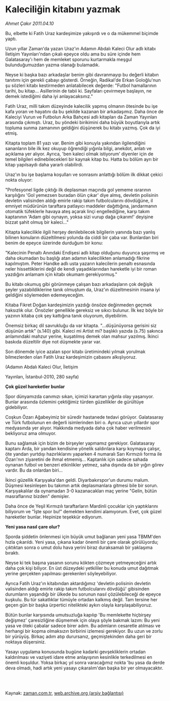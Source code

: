# Kaleciliğin kitabını yazmak

*Ahmet Çakır 2011.04.10*

<td class="columnist-detail">
<p>Bu, elbette ki Fatih Uraz kardeşimize yakışırdı ve o da mükemmel biçimde yaptı.</p>
<p>
<div id="haberMetinDiv">
<p>Uzun yıllar Zaman'da yazan Uraz'ın Adamın Abdalı Kaleci Olur adlı kitabı İletişim Yayınları'ndan çıkalı epeyce oldu ama bu süre içinde hem Galatasaray'ı hem de memleket sporunu kurtarmakla meşgul bulunduğumuzdan yazma olanağı bulamadık.
<p>Neyse ki başka bazı arkadaşlar benim gibi davranmayıp bu değerli kitabın tanıtımı için gerekli çabayı gösterdi. Örneğin, Radikal'de Erkan Goloğlu'nun şu sözleri kitabı kestirmeden anlatabilecek değerde: "Futbol hamallarının tarihi, bu kitap... Asillerinin de tabii ki. Sayfaları çevirmeye başlayın, ne demek istediğimi daha iyi anlayacaksınız."
<p>Fatih Uraz, milli takım düzeyinde kalecilik yapmış olmanın ötesinde bu işe kafa yoran ve hayatını da bu şekilde kazanan bir arkadaşımız. Daha önce de Kaleciyi Vurun ve Futbolun Arka Bahçesi adlı kitapları da Zaman Yayınları arasında çıkmıştı. Uraz, bu yöndeki birikimini daha büyük boyutlarıyla artık topluma sunma zamanının geldiğini düşünerek bu kitabı yazmış. Çok da iyi etmiş.
<p>Kitapta toplam 81 yazı var. Benim gibi konuyla yakından ilgilendiğini sananların bile ilk kez okuyup öğrendiği yığınla bilgi, anekdot, anlatı ve açıklama yer alıyor. Ayrıca, 'ben kaleci olmak istiyorum' diyenler için de temel bilgileri edinebilecekleri bir kaynak kitap bu. Hatta bu bölüm ayrı bir kitap yapılsaydı daha yararlı olabilirdi.
<p>Uraz'ın bu işe başlama koşulları ve sonrasını anlattığı bölüm ilk dikkat çekici nokta oluyor:
<p>"Profesyonel ligde çıktığı ilk deplasman maçında gol yememe ısrarının karşılığını 'Gol yemezsen buradan ölün çıkar' diye almış, devletin polisinin devletin valisinden aldığı emirle rakip takım futbolcularını dövdüğüne, il emniyet müdürünün taraftara patlayıcı maddeler dağıttığına, jandarmanın otomatik tüfeklerle havaya ateş açarak linçi engellediğine, karşı takım kaptanının 'Adam gibi oynayın, yoksa sizi vurup dağa çıkarım!' deyişine bizzat şahit olmuş bir kaleci..."
<p>Kitapta kalecilikle ilgili herşey denilebilecek bilgilerin yanında bazı yanlış bilinen konuların düzeltilmesi yolunda da ciddi bir çaba var. Bunlardan biri benim de epeyce üzerinde durduğum bir konu:
<p>"Kalecinin Penaltı Anındaki Endişesi adlı kitap olduğunu duyunca şaşırmış ve daha okumadan bu başlığı atan adamın kalecilikten anlamadığı fikrine kapılmıştım. Peter Handke adlı usta yazarın kalecilerin penaltı esnasında neler hissettiklerini değil de kendi yaşadıklarından hareketle iyi bir roman yazdığını anlamam için kitabı okumam gerekiyormuş."
<p>Bu kitabı okumuş gibi görünmeye çalışan bazı arkadaşların çok değişik şeyler yazabildiklerine tanık olmuştum da, Uraz'ın düzeltmesinin insana iyi geldiğini söylemeden edemeyeceğim.
<p>Kitaba Fikret Doğan kardeşimizin yazdığı önsöze değinmeden geçmek haksızlık olur. Önsözler genellikle gereksiz ve sıkıcı bulunur. İlk kez böyle bir yazının kitaba çok şey kattığına tanık oluyorum, diyebilirim.
<p>Önemsiz birkaç dil savrukluğu da var kitapta. "...düşünüyorsa gerisini siz düşünün artık" (s.140) gibi. Kaleci mi Artist mi? başlıklı yazıda (s.75) sakınca anlamındaki mahzur yerine, kuşatılmış demek olan mahsur yazılmış. İkinci baskıda düzeltilir diye not düşmekte yarar var.
<p>Son dönemde iyice azalan spor kitabı üretimindeki yılmak yorulmak bilmezlerden olan Fatih Uraz kardeşimizin çabasını alkışlıyoruz.
<p>(Adamın Abdalı Kaleci Olur, İletişim 
<p>Yayınları, İstanbul-2010, 280 sayfa)
<p><b>Çok güzel hareketler bunlar </b>
<p>Spor dünyamızda canımızı sıkan, içimizi karartan yığınla olay yaşanıyor. Bunlar arasında özlemini çektiğimiz türden güzellikler de gürültüye gidebiliyor.
<p>Coşkun Özarı Ağabeyimiz bir süredir hastanede tedavi görüyor. Galatasaray ve Türk futbolunun en değerli isimlerinden biri o. Ayrıca uzun yıllardır spor medyasında yer alıyor. Hakkında medyada daha çok haber verilmesini bekliyoruz ama olmuyor.
<p>Bunu sağlamak için bizim de birşeyler yapmamız gerekiyor. Galatasaray kaptanı Arda, bir yandan kendisine yönelik saldırılara karşı koymaya çalışır, öte yandan yurtdışı hazırlıklarını yaparken 4 numaralı Sarı Kırmızılı forma ile Özarı'nın ziyaretini de ihmal etmemiş... Kaptanlık için sadece sahada oynanan futbol ve benzeri etkinlikler yetmez, saha dışında da bir yığın görev vardır. Bu da onlardan biri...
<p>İkinci güzellik Karşıyaka'dan geldi. Diyarbakırspor'un durumu malum. Düşmesi kesinleşen bu takımın artık deplasmanlara gitmesi bile bir sorun. Karşıyakalılar da oynamadan 3-0 kazanacakları maç yerine "Gelin, bütün masraflarınız bizden" demişler.
<p>Daha önce de Yeşil Kırmızılı taraftarların Mardinli çocuklar için yaptıklarını biliyorum ve "İşte spor bu!" demekten kendimi alamıyorum. Evet, çok güzel hareketler bunlar. Hepinize teşekkür ediyorum.
<p><b>Yeni yasa nasıl çare olur? </b>
<p>Sporda şiddetin önlenmesi için büyük umut bağlanan yeni yasa TBMM'den hızla çıkarıldı. Yeni yasa, çıkana kadar önemli bir çare olarak görülüyordu; çıktıktan sonra o umut dolu hava yerini biraz duraksamalı bir yaklaşıma bıraktı.
<p>Neyse ki tek başına yasanın sorunu kökten çözmeye yetmeyeceğini artık daha çok kişi biliyor. En üst düzeydeki yetkililer bu konuda umut dağıtmak yerine gerçekten yapılması gerekenleri söyleyebiliyor.
<p>Ayrıca Fatih Uraz'ın kitabından aktardığımız 'devletin polisinin devletin valisinden aldığı emirle rakip takım futbolcularını dövdüğü' gibisinden durumların yaşandığı bir ülkede bu sorunun nasıl çözülebileceği de epeyce kuşkulu. Bu tür sakatlıklar tümüyle ortadan kalkmış değil. Tam tersine her geçen gün bir başka ürpertici nitelikteki aykırı olayla karşılaşabiliyoruz.
<p>Bütün bunlar karşısında umutsuzluğa kapılıp 'Bu memlekette hiçbirşey değişmez' çaresizliğine düşmemek için olaya şöyle bakmak lazım: Bu yeni yasa ve öteki çabalar sadece birer adım. Bu adımların cesaretle atılması ve herhangi bir kopma olmaksızın birbirini izlemesi gerekiyor. Bu uzun ve zorlu bir yürüyüş. Birkaç adım atıp durursanız, geçmiştekinden daha geri bir noktaya düşersiniz.
<p>Yasayı uygulama konusunda bugüne kadarki gevşekliklerin ortadan kaldırılması ve vaziyeti idare etme anlayışının kesinlikle terkedilmesi en önemli koşuldur. Yoksa birkaç yıl sonra varacağımız nokta 'bu yasa da derde deva olmadı, hadi artık yeni yasayı çıkaralım'dan başka bir yer olmayacaktır. </p></p></p></p></p></p></p></p></p></p></p></p></p></p></p></p></p></p></p></p></p></p></p></p></p></p></div>
</p>


<p><br>
		 </br></p></td>

Kaynak: [zaman.com.tr](http://zaman.com.tr/yazar.do?yazino=1119584), [web.archive.org (arşiv bağlantısı)](http://web.archive.org/web/20110411130856/http://zaman.com.tr:80/yazar.do?yazino=1119584)
